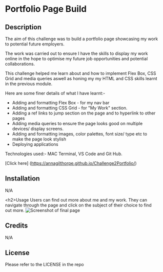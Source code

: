 <h1><strong>Portfolio Page Build</strong></h1>



<h2>Description</h2>
The aim of this challenge was to build a portfolio page showcasing my work to potential future employers. 

The work was carried out to ensure I have the skills to display my work online in the hope to optimise my future job opportunities and potential collaborations.

This challenge helped me learn about and how to implement Flex Box, CSS Grid and media queries aswell as honing my my HTML and CSS skills learnt in the previous module. 

Here are some finer details of what I have learnt:-
<ul>
  <li>Adding and formatting Flex Box - for my nav bar</li>
  <li>Adding and formatting CSS Grid - for "My Work" section.</li>
    <li>Adding a ref links to jump section on the page and to hyperlink to other pages</li>
    <li>Adding media queries to ensure the page looks good on multiple devices/ display screens.</li>
    <li>Adding and formatting images, color palettes, font size/ type etc to make the page look stylish</li>
    <li>Deploying applications</li>
  </ul>
  
Technologies used:- MAC Terminal, VS Code and Git Hub.
  
[Click here] (https://annagilthorpe.github.io/Challenge2Portfolio/)

<h2>Installation</h2>
N/A

\<h2>Usage</h2>
Users can find out more about me and my work. They can navigate through the page and click on the subject of their choice to find out more. 
![Screenshot of final page](/assets/images/Screenshot.png)

<h2>Credits</h2>
N/A

<h2>License</h2>
Please refer to the LICENSE in the repo
